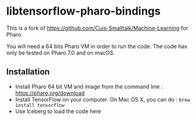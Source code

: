 # libtensorflow-pharo-bindings

This is a fork of https://github.com/Cuis-Smalltalk/Machine-Learning for Pharo.

You will need a 64 bits Pharo VM in order to run the code. The code has only be tested on Pharo 7.0 and on macOS.

## Installation

- Install Pharo 64 bit VM and image from the command line : https://pharo.org/download
- Install TensorFlow on your computer.
On Mac OS X, you can do : 
```brew install tensorflow```
- Use Iceberg to load the code here 

